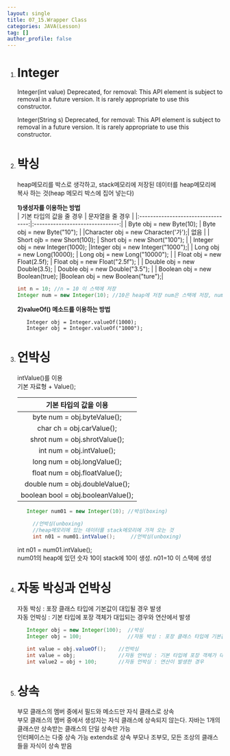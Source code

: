 ```yaml
---
layout: single
title: 07_15.Wrapper Class
categories: JAVA(Lesson)
tag: []
author_profile: false
---
```


1. # Integer
   Integer(int value)
   Deprecated, for removal: This API element is subject to removal in a future version. It is rarely appropriate to use this constructor.

   Integer(String s)
   Deprecated, for removal: This API element is subject to removal in a future version. It is rarely appropriate to use this constructor.

1. # 박싱
   heap메모리를 박스로 생각하고, stack메모리에 저장된 데이터를 heap메모리에 복사 하는 것(heap 메모리 박스에 집어 넣는다)   

   __1)생성자를 이용하는 방법__   
   |        기본 타입의 값을 줄 경우      |         문자열을 줄 경우         |
   |:----------------------------------:|:-------------------------------:|
   |       Byte obj = new Byte(10);     |    Byte obj = new Byte("10");   |
   |Character obj = new Character('가');|               없음               |
   |     Short ojb = new Short(100);   |  Short obj = new Short("100");   |
   | Integer obj = new Integer(1000);  |Integer obj = new Integer("1000");|
   |    Long obj = new Long(10000);    |   Long obj = new Long("10000");  |
   |    Float obj = new Float(2.5f);   |  Float obj = new Float("2.5f");  |
   |    Double obj = new Double(3.5);  |  Double obj = new Double("3.5"); |
   |  Boolean obj = new Boolean(true); |Boolean obj = new Boolean("ture");|

      ```java
      int n = 10; //n = 10 이 스택에 저장
      Integer num = new Integer(10); //10은 heap에 저장 num은 스택에 저장, num이 heap의 10을 가르킨다
   ```   

   __2)valueOf() 메소드를 이용하는 방법__
   ```
      Integer obj = Integer.valueOf(1000);
      Integer obj = Integer.valueOf("1000");
   ```

1. # 언박싱

   intValue()를 이용   
   기본 자료형 + Value();   
   
   |        기본 타입의 값을 이용       |
   |:--------------------------------:|
   |    byte num = obj.byteValue();   |
   |     char ch = obj.carValue();    |
   |    shrot num = obj.shrotValue(); |
   |     int num = obj.intValue();    |
   |    long num = obj.longValue();   |
   |   float num = obj.floatValue();  |
   |  double num = obj.doubleValue(); |
   |boolean bool = obj.booleanValue();|   
      
   ```java
      Integer num01 = new Integer(10); //박싱(boxing)
		
		//언박싱(unboxing)
		//heap메모리에 있는 데이터를 stack메모리에 가져 오는 것
		int n01 = num01.intValue(); 	//언박싱(unboxing)
   ```   
   int n01 = num01.intValue();   
   num01의 heap에 있던 숫자 10이 stack에 10이 생성. n01=10 이 스택에 생성   

1. # 자동 박싱과 언박싱
   자동 박싱 : 포장 클래스 타입에 기본값이 대입될 경우 발생   
   자동 언박싱 : 기본 타입에 포장 객체가 대입되는 경우와 연산에서 발생   

   ```java
      Integer obj = new Integer(100);  //박싱
      Integer obj = 100;               //자동 박싱 : 포장 클래스 타입에 기본값이 대입된 경우

      int value = obj.valueOf();    //언박싱
      int value = obj;              //자동 언박싱 : 기본 타입에 포장 객체가 대입된 경우
      int value2 = obj + 100;       //자동 언박싱 : 연산이 발생한 경우

   ```   

1. # 상속
   부모 클래스의 멤버 중에서 필드와 메소드만 자식 클래스로 상속   
   부모 클래스의 멤버 중에서 생성자는 자식 클래스에 상속되지 않는다.
   자바는 1개의 클래스만 상속받는 클래스의 단일 상속만 가능   
   인터페이스는 다중 상속 가능
   extends로 상속
   부모나 조부모, 모든 조상의 클래스들을 자식이 상속 받음   
   
